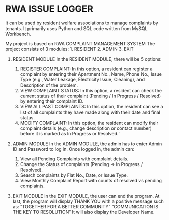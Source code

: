 # RWA ISSUE LOGGER
It can be used by resident welfare associations to manage complaints by tenants. It primarily uses Python and SQL code written from MySQL Workbench.

My project is based on RWA COMPLAINT MANAGEMENT SYSTEM
The project consists of 3 modules:
    1.	RESIDENT
    2.	ADMIN
    3.	EXIT


1. RESIDENT MODULE
In the RESIDENT MODULE, there will be 5 options:
    1.	REGISTER COMPLAINT:
    In this option, a resident can register a complaint by entering their Apartment No., Name, Phone No., Issue Type (e.g., Water Leakage, Electricity Issue, Cleaning), and Description of the problem.
    2.	VIEW COMPLAINT STATUS:
    In this option, a resident can check the current status of their complaint (Pending / In Progress / Resolved) by entering their complaint ID.
    3.	VIEW ALL PAST COMPLAINTS:
    In this option, the resident can see a list of all complaints they have made along with their date and final status.
    4. 	MODIFY COMPLAINT:
    In this option, the resident can modify their complaint details (e.g., change description or contact number) before it is marked as In Progress or Resolved.`


2. ADMIN MODULE
In the ADMIN MODULE, the admin has to enter Admin ID and Password to log in.
Once logged in, the admin can:
    1.	View all Pending Complaints with complaint details.
    2.	Change the Status of complaints (Pending → In Progress / Resolved).
    3.	Search complaints by Flat No., Date, or Issue Type.
    4.	View Monthly Complaint Report with counts of resolved vs pending complaints.

3. EXIT MODULE
In the EXIT MODULE, the user can end the program.
At last, the program will display THANK YOU with a positive message such as:
“TOGETHER FOR A BETTER COMMUNITY”
“COMMUNICATION IS THE KEY TO RESOLUTION”
It will also display the Developer Name.
 
